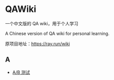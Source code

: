# QAWiki

一个中文版的 QA wiki，用于个人学习

A Chinese version of QA wiki for personal learning.

原项目地址：<https://ray.run/wiki>

## A

- [A/B 测试](Sections/A/A-B-Testing.md)
